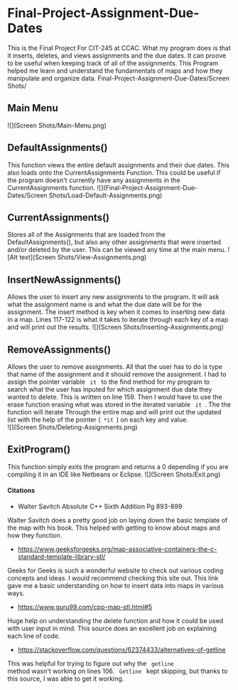 # Final-Project-Assignment-Due-Dates
This is the Final Project For CIT-245 at CCAC. What my program does is that it inserts, deletes, and views assignments and the due dates. It can proove
to be useful when keeping track of all of the assignments. This Program helped me learn and understand the fundamentals of maps and how they manipulate and
organize data. 
Final-Project-Assignment-Due-Dates/Screen Shots/

## Main Menu
![](Screen Shots/Main-Menu.png)


## DefaultAssignments()
This function views the entire default assignments and their due dates. This also loads onto the CurrentAssignments Function. This could be useful if
the program doesn't currently have any assignments in the CurrentAssignments function.
![](Final-Project-Assignment-Due-Dates/Screen Shots/Load-Default-Assignments.png)

## CurrentAssignments()
Stores all of the Assignments that are loaded from the DefaultAssignments(), but also any other assignments that were inserted and/or deleted by the
user. This can be viewed any time at the main menu. 
![Alt text](Screen Shots/View-Assignments.png)

## InsertNewAssignments()
Allows the user to insert any new assignments to the program. It will ask what the assignment name is and what the due date will be for the assignment. The
insert method is key when it comes to inserting new data in a map. Lines 117-122 is what it takes to iterate through each key of a map and will print out the
results. 
![](Screen Shots/Inserting-Assignments.png)

## RemoveAssignments()
Allows the user to remove assignments. All that the user has to do is type that name of the assignment and it should remove the assignment. I had to assign the
pointer variable <code> it </code> to the find method for my program to search what the user has inputed for which assignment due date they wanted to delete. This 
is written on line 159. Then I would have to use the erase function erasing what was stored in the iterated variable <code> it </code>. The the function will 
iterate Through the entire map and will print out the updated list with the help of the pointer (<code> *it </code>) on each key and value.  
![](Screen Shots/Deleting-Assignments.png)

## ExitProgram()
This function simply exits the program and returns a 0 depending if you are compiling it in an IDE like Netbeans or Eclipse.
![](Screen Shots/Exit.png)

#### Citations
+ Walter Savitch Absolute C++ Sixth Addition  Pg 893-899

Walter Savitch does a pretty good job on laying down the basic template of the map with his book. This helped with getting to know about
maps and how they function. 

+ <https://www.geeksforgeeks.org/map-associative-containers-the-c-standard-template-library-stl/>

Geeks for Geeks is such a wonderful website to check out various coding concepts and ideas. I would recommend checking this
site out. This link gave me a basic understanding on how to insert data into maps in various ways. 

+ <https://www.guru99.com/cpp-map-stl.html#5> 

Huge help on understanding the delete function and how it could be used with user input in mind. This source does an excellent job
on explaining each line of code.

+ <https://stackoverflow.com/questions/62374433/alternatives-of-getline>

This was helpful for trying to figure out why the <code> getline </code> method wasn't working on lines 106. <code> Getline </code> kept skipping,
but thanks to this source, I was able to get it working. 
